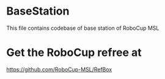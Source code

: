 # BaseStation
This file contains codebase of base station of RoboCup MSL

# Get the RoboCup refree at
https://github.com/RoboCup-MSL/RefBox